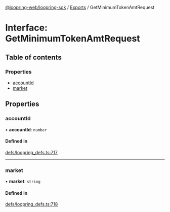 [@loopring-web/loopring-sdk](../README.md) / [Exports](../modules.md) / GetMinimumTokenAmtRequest

# Interface: GetMinimumTokenAmtRequest

## Table of contents

### Properties

- [accountId](GetMinimumTokenAmtRequest.md#accountid)
- [market](GetMinimumTokenAmtRequest.md#market)

## Properties

### accountId

• **accountId**: `number`

#### Defined in

[defs/loopring_defs.ts:717](https://github.com/Loopring/loopring_sdk/blob/cd42b57/src/defs/loopring_defs.ts#L717)

___

### market

• **market**: `string`

#### Defined in

[defs/loopring_defs.ts:718](https://github.com/Loopring/loopring_sdk/blob/cd42b57/src/defs/loopring_defs.ts#L718)

